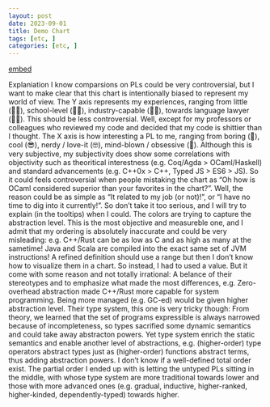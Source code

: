 ```yaml
---
layout: post
date: 2023-09-01
title: Demo Chart
tags: [etc, ]
categories: [etc, ]
---
```


[embed](https://huangxuan.me/PL-chart/)


Explaniation I know comparsions on PLs could be very controversial, but I want to make clear that this chart is intentionally biased to represent my world of view. The Y axis represents my experiences, ranging from little (🤦‍♂️), school-level (🙇‍♂️), industry-capable (👨‍💻), towards language lawyer (👨‍🎓). This should be less controversial. Well, except for my professors or colleagues who reviewed my code and decided that my code is shittier than I thought. The X axis is how interesting a PL to me, ranging from boring (🥱), cool (️😎), nerdy / love-it (🤓), mind-blown / obsessive (🤯). Although this is very subjective, my subjectivity does show some correlations with objectivity such as theoritical interestness (e.g. Coq/Agda > OCaml/Haskell) and standard advancements (e.g. C++0x > C++, Typed JS > ES6 > JS). So it could feels controversial when people mistaking the chart as “Oh how is OCaml considered superior than your favorites in the chart?”. Well, the reason could be as simple as “It related to my job (or not)!”, or “I have no time to dig into it currently!”. So don’t take it too serious, and I will try to explain (in the tooltips) when I could. The colors are trying to capture the abstraction level. This is the most objective and measureble one, and I admit that my ordering is absolutely inaccurate and could be very misleading: e.g. C++/Rust can be as low as C and as high as many at the sametime! Java and Scala are compiled into the exact same set of JVM instructions! A refined definition should use a range but then I don’t know how to visualize them in a chart. So instead, I had to used a value. But it come with some reason and not totally irrational: A belance of their stereotypes and to emphasize what made the most differences, e.g. Zero-overhead abstraction made C++/Rust more capable for system programming. Being more managed (e.g. GC-ed) would be given higher abstraction level. Their type system, this one is very tricky though: From theory, we learned that the set of programs expressible is always narrowed because of incompleteness, so types sacrified some dynamic semantics and could take away abstracton powers. Yet type system enrich the static semantics and enable another level of abstractions, e.g. (higher-order) type operators abstract types just as (higher-order) functions abstract terms, thus adding abstraction powers. I don’t know if a well-defined total order exist. The partial order I ended up with is letting the untyped PLs sitting in the middle, with whose type system are more traditional towards lower and those with more advanced ones (e.g. gradual, inductive, higher-ranked, higher-kinded, dependently-typed) towards higher.

